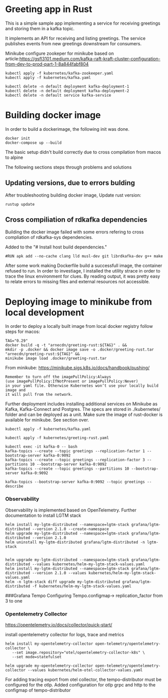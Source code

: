 # Greeting app in Rust
This is a simple sample app implementing a service for receiving greetings and storing them in a kafka topic.


It implements an API for receiving and listing greetings. 
The service publishes events from new greetings downstream for consumers. 



Minikube
configure zookeper for minikube based on article:https://gsfl3101.medium.com/kafka-raft-kraft-cluster-configuration-from-dev-to-prod-part-1-8a844fabf804
```
kubectl apply -f kubernetes/kafka-zookeeper.yaml
kubectl apply -f kubernetes/kafka.yaml

kubectl delete -n default deployment kafka-deployment-1
kubectl delete -n default deployment kafka-deployment-2
kubectl delete -n default service kafka-service
```

# Building docker image
In order to build a dockerimage, the following init was done. 
```
docker init
docker-compose up --build
```

The basic setup didn't build correctly due to cross compilation from macos to alpine

The following sections steps through problems and solutions  
## Updating versions, due to errors bulding
After troubleshooting building docker image, 
Update rust version: 
```
rustup update
```
## Cross compiliation of rdkafka dependencies 
Building the docker image failed with some errors refering to cross compliation of
rdkafka-sys dependencies. 

Added to the "# Install host build dependencies."  
```
#RUN apk add --no-cache clang lld musl-dev git librdkafka-dev g++ make
```


After some work making Dockerfile build a successfull image, the container refused to run. 
In order to investiage, I installed the utility strace in order to trace the linux environment
for clues. 
By reading output, it was pretty easy to relate errors to missing files and external resources not accessible. 


# Deploying image to minikube from local development
In order to deploy a locally built image from local docker registry follow steps for macos:


```
TAG="0.29" 
docker build -q -t "arnecdn/greeting-rust:${TAG}" . &&
mkdir -p .docker && docker image save -o .docker/greeting-rust.tar "arnecdn/greeting-rust:${TAG}" &&
minikube image load .docker/greeting-rust.tar
```
From minikube: https://minikube.sigs.k8s.io/docs/handbook/pushing/
```
Remember to turn off the imagePullPolicy:Always 
(use imagePullPolicy:IfNotPresent or imagePullPolicy:Never) 
in your yaml file. Otherwise Kubernetes won’t use your locally build image and 
it will pull from the network.
```

Further deployment includes installing additional services on Minikube as Kafka, Kafka-Connect and Postgres. 
The specs are stored in ./kubernetes/ folder and can be deployed as a unit.
Make sure the image of rust-docker is available for minikube. See section over. 
```
kubectl apply -f kubernetes/kafka.yaml

kubectl apply -f kubernetes/greeting-rust.yaml

kubectl exec -it kafka-0 -- bash
kafka-topics --create --topic greetings --replication-factor 1 --bootstrap-server kafka-0:9092
kafka-topics --create --topic greetings --replication-factor 3 --partitions 10 --bootstrap-server kafka-0:9092
kafka-topics --create --topic greetings --partitions 10 --bootstrap-server kafka-0:9092

kafka-topics --bootstrap-server kafka-0:9092 --topic greetings --describe
```


### Observability
Observability is implemented based on OpenTelemetry.
Further documentation to 
install LGTM stack

```
helm install my-lgtm-distributed --namespace=lgtm-stack grafana/lgtm-distributed --version 2.1.0 --create-namespace
helm upgrade my-lgtm-distributed --namespace=lgtm-stack grafana/lgtm-distributed --version 2.1.0
helm uninstall my-lgtm-distributed grafana/lgtm-distributed -n lgtm-stack


helm upgrade my-lgtm-distributed --namespace=lgtm-stack grafana/lgtm-distributed --values kubernetes/helm-my-lgtm-stack-values.yaml
helm install my-lgtm-distributed --namespace=lgtm-stack grafana/lgtm-distributed --version 2.1.0 --values kubernetes/helm-my-lgtm-stack-values.yaml
helm -n lgtm-stack diff upgrade my-lgtm-distributed grafana/lgtm-distributed -f kubernetes/helm-my-lgtm-stack-values.yaml

```

###Grafana Tempo
Configuring Tempo.configmap-> replication_factor from 3 to one

### Opentelemetry Collector
https://opentelemetry.io/docs/collector/quick-start/

install opentelemetry collector for logs, trace and metrics
```
helm install my-opentelemetry-collector open-telemetry/opentelemetry-collector \
   --set image.repository="otel/opentelemetry-collector-k8s" \
   --set mode=statefulset
   
helm upgrade my-opentelemetry-collector open-telemetry/opentelemetry-collector --values kubernetes/helm-otel-collector-values.yaml 
```

For adding tracing export from otel collector, the tempo-distributor must be configured for the otlp. 
Added configuration for otlp grpc and http to the configmap of tempo-distributor


